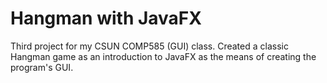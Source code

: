 # Hangman with JavaFX
Third project for my CSUN COMP585 (GUI) class. Created a classic Hangman game as an introduction to JavaFX as the means of creating the program's GUI.
